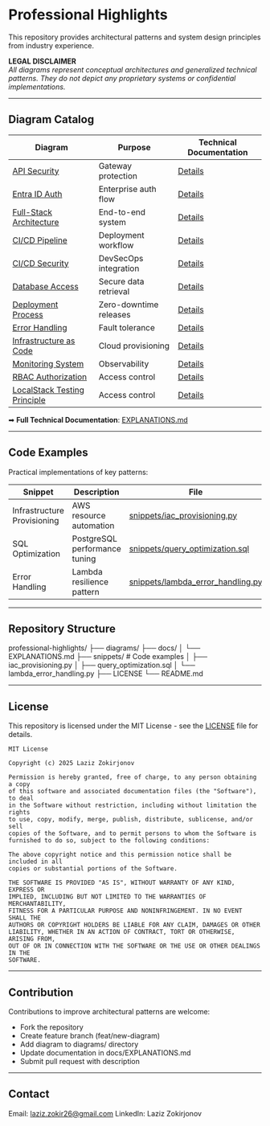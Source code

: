 # Professional Highlights  
This repository provides architectural patterns and system design principles from industry experience.

**LEGAL DISCLAIMER**  
*All diagrams represent conceptual architectures and generalized technical patterns. They do not depict any proprietary systems or confidential implementations.*

---

## Diagram Catalog  
| Diagram | Purpose | Technical Documentation |  
|---------|---------|-------------------------|  
| [API Security](diagrams/api-security.mmd) | Gateway protection | [Details](docs/EXPLANATIONS.md#1-api-security-layers) |  
| [Entra ID Auth](diagrams/authentication-flow.mmd) | Enterprise auth flow | [Details](docs/EXPLANATIONS.md#2-entra-id-authentication-flow) |  
| [Full-Stack Architecture](diagrams/fullstack-architecture.mmd) | End-to-end system | [Details](docs/EXPLANATIONS.md#3-full-stack-architecture) |  
| [CI/CD Pipeline](diagrams/ci-cd-orchestration.mmd) | Deployment workflow | [Details](docs/EXPLANATIONS.md#4-cicd-pipeline) |  
| [CI/CD Security](diagrams/ci-cd-security.mmd) | DevSecOps integration | [Details](docs/EXPLANATIONS.md#5-cicd-security) |  
| [Database Access](diagrams/database-access.mmd) | Secure data retrieval | [Details](docs/EXPLANATIONS.md#6-database-access) |  
| [Deployment Process](diagrams/deployment-process.mmd) | Zero-downtime releases | [Details](docs/EXPLANATIONS.md#7-zero-downtime-deployment) |  
| [Error Handling](diagrams/error-handling.mmd) | Fault tolerance | [Details](docs/EXPLANATIONS.md#8-error-handling) |  
| [Infrastructure as Code](diagrams/infrastructure-as-code.mmd) | Cloud provisioning | [Details](docs/EXPLANATIONS.md#9-infrastructure-as-code) |  
| [Monitoring System](diagrams/monitoring-system.mmd) | Observability | [Details](docs/EXPLANATIONS.md#10-monitoring-system) |  
| [RBAC Authorization](diagrams/security-pattern.mmd) | Access control | [Details](docs/EXPLANATIONS.md#11-rbac-authorization) |
| [LocalStack Testing Principle](diagrams/localstack-testing-principle.mmd) | Access control | [Details](docs/EXPLANATIONS.md#12-localstack-testing-principle) |  

➡ **Full Technical Documentation**: [EXPLANATIONS.md](docs/EXPLANATIONS.md)  

---

## Code Examples  
Practical implementations of key patterns:  

| Snippet | Description | File |  
|---------|-------------|------|  
| Infrastructure Provisioning | AWS resource automation | [snippets/iac_provisioning.py](snippets/iac_provisioning.py) |  
| SQL Optimization | PostgreSQL performance tuning | [snippets/query_optimization.sql](snippets/query_optimization.sql) |  
| Error Handling | Lambda resilience pattern | [snippets/lambda_error_handling.py](snippets/lambda_error_handling.py) |  

---

## Repository Structure  
professional-highlights/
├── diagrams/ 
├── docs/
│ └── EXPLANATIONS.md
├── snippets/ # Code examples
│ ├── iac_provisioning.py
│ ├── query_optimization.sql
│ └── lambda_error_handling.py
├── LICENSE
└── README.md

---
## License  
This repository is licensed under the MIT License - see the [LICENSE](LICENSE) file for details.  

```text
MIT License

Copyright (c) 2025 Laziz Zokirjonov

Permission is hereby granted, free of charge, to any person obtaining a copy
of this software and associated documentation files (the "Software"), to deal
in the Software without restriction, including without limitation the rights
to use, copy, modify, merge, publish, distribute, sublicense, and/or sell
copies of the Software, and to permit persons to whom the Software is
furnished to do so, subject to the following conditions:

The above copyright notice and this permission notice shall be included in all
copies or substantial portions of the Software.

THE SOFTWARE IS PROVIDED "AS IS", WITHOUT WARRANTY OF ANY KIND, EXPRESS OR
IMPLIED, INCLUDING BUT NOT LIMITED TO THE WARRANTIES OF MERCHANTABILITY,
FITNESS FOR A PARTICULAR PURPOSE AND NONINFRINGEMENT. IN NO EVENT SHALL THE
AUTHORS OR COPYRIGHT HOLDERS BE LIABLE FOR ANY CLAIM, DAMAGES OR OTHER
LIABILITY, WHETHER IN AN ACTION OF CONTRACT, TORT OR OTHERWISE, ARISING FROM,
OUT OF OR IN CONNECTION WITH THE SOFTWARE OR THE USE OR OTHER DEALINGS IN THE
SOFTWARE.
```

---
## Contribution

Contributions to improve architectural patterns are welcome:

- Fork the repository
- Create feature branch (feat/new-diagram)
- Add diagram to diagrams/ directory
- Update documentation in docs/EXPLANATIONS.md
- Submit pull request with description

--- 
## Contact
Email: laziz.zokir26@gmail.com
LinkedIn: Laziz Zokirjonov